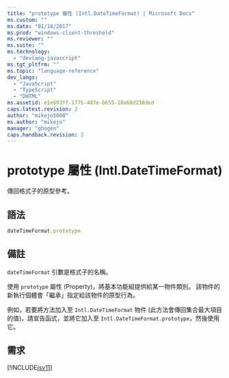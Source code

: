 ```yaml
---
title: "prototype 屬性 (Intl.DateTimeFormat) | Microsoft Docs"
ms.custom: ""
ms.date: "01/18/2017"
ms.prod: "windows-client-threshold"
ms.reviewer: ""
ms.suite: ""
ms.technology: 
  - "devlang-javascript"
ms.tgt_pltfrm: ""
ms.topic: "language-reference"
dev_langs: 
  - "JavaScript"
  - "TypeScript"
  - "DHTML"
ms.assetid: e1e693ff-1775-407e-b655-18a60d238ded
caps.latest.revision: 2
author: "mikejo5000"
ms.author: "mikejo"
manager: "ghogen"
caps.handback.revision: 2
---
```

# prototype 屬性 (Intl.DateTimeFormat)
傳回格式子的原型參考。  
  
## 語法  
  
```javascript  
dateTimeFormat.prototype  
```  
  
## 備註  
 `dateTimeFormat` 引數是格式子的名稱。  
  
 使用 `prototype` 屬性 \(Property\)，將基本功能組提供給某一物件類別。  該物件的新執行個體會「繼承」指定給該物件的原型行為。  
  
 例如，若要將方法加入至 `Intl.DateTimeFormat` 物件 \(此方法會傳回集合最大項目的值\)，請宣告函式，並將它加入至 `Intl.DateTimeFormat.prototype`，然後使用它。  
  
## 需求  
 [!INCLUDE[jsv11](../../javascript/reference/includes/jsv11-md.md)]